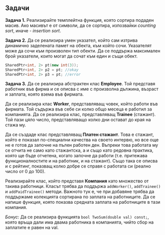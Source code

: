 ﻿## Задачи

**Задача 1.** Реализирайте темплейтна функция, която сортира подаден масив. Ако масивът е от символи, да се сортира, изпозвайки *counting sort*, иначе - *insertion sort*.

**Задача 2.**  Да се реализира умен указател, който сам изтрива динамично заделената памет на обекта, към който сочи. Указателят може да сочи към произволен тип обекти. Да се поддържа максимален брой указатели, които могат да сочат към един и същи обект.

```c++
SharedPtr<int, 2> pt(new int(3));
SharedPtr<int, 2> p2 = pt; //okay
SharedPtr<int, 2> p3 = pt; //error
```

**Задача 3.**
Да се реализира абстрактен клас **Employee**. Той представя работник във фирма и се описва с име с произволна дължина, възраст и заплата, която взема във фирмата. 

Да се реализира клас **Worker**, представляващ човек, който работи във фирмата. Той съдържа във себе си колко общо месеца е работил за компанията. Да се реализира клас, представляващ **Trainee** (стажант). Той пази цяло число, представляващо колко дни остават до края на стажа му. 

Да се създаде клас представляващ **Платен стажант**. Това е стажант, който е показал по-специални качества на своето интервю, но все още не е готов да започне на пълен работен ден. Въпреки това работата му се отчита не само като стажантска, а и също като редовна практика, която ще бъде отчетена, когато започне да работи (т.е. притежава функционалностите и на работник, и на стажант). Също така се описва и с рейтинг, показващ колко добре се справя с работата си (реално число от 0 до 100). 

Реализирайте клас, който представя **Компания** като множество от такива работници. Класът трябва да поддържа `addWorker()`, `addTrainee()` и `addPaidTrainee()` методи. Важното тук е, че при добавяне трябва да поддържаме колекцията сортирана по заплата на работниците. Да се напише функция, която показва средната заплата на работниците в тази компания. 

*Бонус*: Да се реализира функцията `bool TwoSum(double val) const;`, която връща дали има двама работника в компанията, чийто сбор на заплатите е равен на val.
